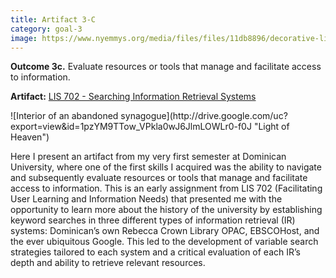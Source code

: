 ```yaml
---
title: Artifact 3-C
category: goal-3
image: https://www.nyemmys.org/media/files/files/11db8896/decorative-line-break-29.png
---
```


**Outcome 3c.** Evaluate resources or tools that manage and facilitate access to information.

**Artifact:** [LIS 702 - Searching Information Retrieval Systems](https://docs.google.com/document/d/1uHijiWWZ3ygOFPBYZlqWasO80nRzBga_j97FxITWp78/edit?usp=sharing)

<div class="image-left" markdown="1">
![Interior of an abandoned synagogue](http://drive.google.com/uc?export=view&id=1pzYM9TTow_VPkla0wJ6JlmLOWLr0-f0J "Light of Heaven")
</div>

Here I present an artifact from my very first semester at Dominican University, where one of the first skills I acquired was the ability to navigate and subsequently evaluate resources or tools that manage and facilitate access to information. This is an early assignment from LIS 702 (Facilitating User Learning and Information Needs) that presented me with the opportunity to learn more about the history of the university by establishing keyword searches in three different types of information retrieval (IR) systems: Dominican’s own Rebecca Crown Library OPAC, EBSCOHost, and the ever ubiquitous Google. This led to the development of variable search strategies tailored to each system and a critical evaluation of each IR’s depth and ability to retrieve relevant resources.